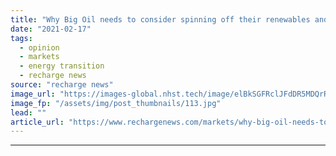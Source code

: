 ```yaml
---
title: "Why Big Oil needs to consider spinning off their renewables and new-energy businesses"
date: "2021-02-17"
tags: 
  - opinion
  - markets
  - energy transition
  - recharge news
source: "recharge news"
image_url: "https://images-global.nhst.tech/image/elBkSGFRclJFdDR5MDQrR2VzbjJVY3QyQ1NHUjkydGxrWXI1SWVJZ0Z5OD0=/nhst/binary/eefd76b617cd3a7e86858540e3677da3"
image_fp: "/assets/img/post_thumbnails/113.jpg"
lead: ""
article_url: "https://www.rechargenews.com/markets/why-big-oil-needs-to-consider-spinning-off-their-renewables-and-new-energy-businesses/2-1-964539"
---
```


---
